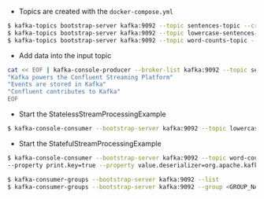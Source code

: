 * Topics are created with the `docker-compose.yml`  

```bash
$ kafka-topics bootstrap-server kafka:9092 --topic sentences-topic --create --partitions 1 --replication-factor 1 
$ kafka-topics bootstrap-server kafka:9092 --topic lowercase-sentences-topic --create --partitions 1 --replication-factor 1 
$ kafka-topics bootstrap-server kafka:9092 --topic word-counts-topic --create --partitions 1 --replication-factor 1 
```

* Add data into the input topic

```bash
cat << EOF | kafka-console-producer --broker-list kafka:9092 --topic sentences-topic
"Kafka powers the Confluent Streaming Platform"
"Events are stored in Kafka"
"Confluent contributes to Kafka"
EOF
```

* Start the StatelessStreamProcessingExample

```bash
$ kafka-console-consumer --bootstrap-server kafka:9092 --topic lowercase-sentences-topic --from-beginning 
```

* Start the StatefulStreamProcessingExample

```bash
$ kafka-console-consumer --bootstrap-server kafka:9092 --topic word-counts-topic --from-beginning \
--property print.key=true --property value.deserializer=org.apache.kafka.common.serialization.LongDeserializer
```

```bash
$ kafka-consumer-groups --bootstrap-server kafka:9092 --list
$ kafka-consumer-groups --bootstrap-server kafka:9092 --group <GROUP_NAME> --describe
```

